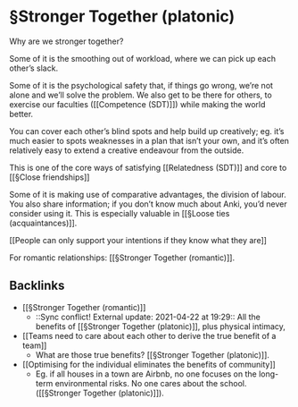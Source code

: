 # §Stronger Together (platonic)
Why are we stronger together?

Some of it is the smoothing out of workload, where we can pick up each other’s slack.

Some of it is the psychological safety that, if things go wrong, we’re not alone and we’ll solve the problem. We also get to be there for others, to exercise our faculties ([[Competence (SDT)]]) while making the world better. 

You can cover each other’s blind spots and help build up creatively; eg. it’s much easier to spots weaknesses in a plan that isn’t your own, and it’s often relatively easy to extend a creative endeavour from the outside.

This is one of the core ways of satisfying [[Relatedness (SDT)]] and core to [[§Close friendships]]

Some of it is making use of comparative advantages, the division of labour. You also share information; if you don’t know much about Anki, you’d never consider using it. This is especially valuable in [[§Loose ties (acquaintances)]].

[[People can only support your intentions if they know what they are]]

For romantic relationships: [[§Stronger Together (romantic)]].

## Backlinks
* [[§Stronger Together (romantic)]]
	* ::Sync conflict! External update: 2021-04-22 at 19:29::
All the benefits of [[§Stronger Together (platonic)]], plus physical intimacy,
* [[Teams need to care about each other to derive the true benefit of a team]]
	* What are those true benefits? [[§Stronger Together (platonic)]].
* [[Optimising for the individual eliminates the benefits of community]]
	* Eg. if all houses in a town are Airbnb, no one focuses on the long-term environmental risks. No one cares about the school. ([[§Stronger Together (platonic)]]).

<!-- #p1 -->

<!-- {BearID:8E69BD75-986E-4C12-BE5D-BC483220256C-98900-0000B57B71DC12A7} -->
